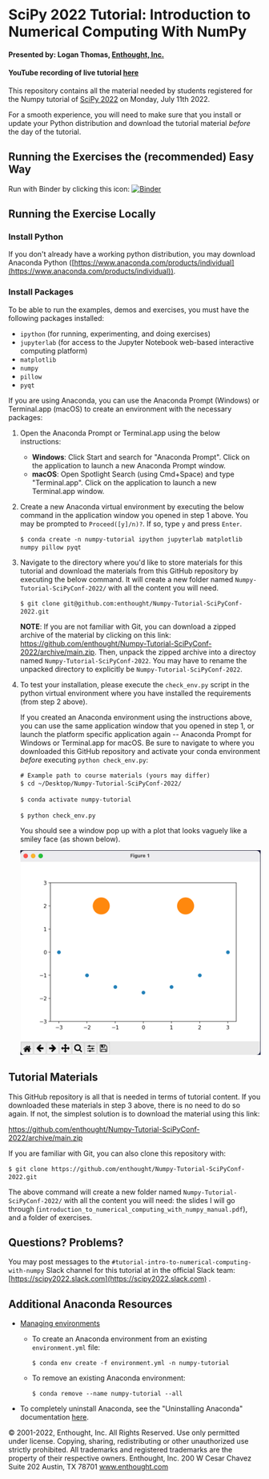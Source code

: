 # SciPy 2022 Tutorial: Introduction to Numerical Computing With NumPy

#### Presented by: Logan Thomas, [Enthought, Inc.](https://www.enthought.com)
#### YouTube recording of live tutorial [here](https://youtu.be/bveHFn0G4Zg)

This repository contains all the material needed by students registered for the Numpy tutorial of [SciPy 2022](https://www.scipy2022.scipy.org/) on Monday, July 11th 2022.

For a smooth experience, you will need to make sure that you install or update your Python distribution and download the tutorial material _before_ the day of the tutorial.

## Running the Exercises the (recommended) Easy Way

Run with Binder by clicking this icon: [![Binder](https://mybinder.org/badge_logo.svg)](https://mybinder.org/v2/gh/enthought/Numpy-Tutorial-SciPyConf-2022/main)


## Running the Exercise Locally

### Install Python

If you don't already have a working python distribution, you may download Anaconda Python ([https://www.anaconda.com/products/individual](https://www.anaconda.com/products/individual)).


### Install Packages

To be able to run the examples, demos and exercises, you must have the following packages installed:

- `ipython` (for running, experimenting, and doing exercises)
- `jupyterlab` (for access to the Jupyter Notebook web-based interactive computing platform)
- `matplotlib`
- `numpy`
- `pillow`
- `pyqt`

If you are using Anaconda, you can use the Anaconda Prompt (Windows) or Terminal.app (macOS) to create an environment with the necessary packages:

1. Open the Anaconda Prompt or Terminal.app using the below instructions:
    - **Windows**: Click Start and search for "Anaconda Prompt". Click on the application to launch a new Anaconda Prompt window.
    - **macOS**: Open Spotlight Search (using Cmd+Space) and type "Terminal.app". Click on the application to launch a new Terminal.app window.   

1. Create a new Anaconda virtual environment by executing the below command in the application window you opened in step 1 above. You may be prompted to `Proceed([y]/n)?`. If so, type `y` and press `Enter`.

    ```
    $ conda create -n numpy-tutorial ipython jupyterlab matplotlib numpy pillow pyqt 
    ```

1. Navigate to the directory where you'd like to store materials for this tutorial and download the materials from this GitHub repository by executing the below command. It will create a new folder named `Numpy-Tutorial-SciPyConf-2022/` with all the content you will need.

    ```
    $ git clone git@github.com:enthought/Numpy-Tutorial-SciPyConf-2022.git
    ```
    **NOTE**: If you are not familiar with Git, you can download a zipped archive of the material by clicking on this link: https://github.com/enthought/Numpy-Tutorial-SciPyConf-2022/archive/main.zip. Then, unpack the zipped archive into a directoy named `Numpy-Tutorial-SciPyConf-2022`. You may have to rename the unpacked directory to explicitly be `Numpy-Tutorial-SciPyConf-2022`.


1. To test your installation, please execute the `check_env.py` script in the python virtual environment where you have installed the requirements (from step 2 above).
 
    If you created an Anaconda environment using the instructions above, you can use the same application window that you opened in step 1, or launch the platform specific application again -- Anaconda Prompt for Windows or Terminal.app for macOS.
    Be sure to navigate to where you downloaded this GitHub repository and activate your conda environment *before* executing `python check_env.py`:

    ```
    # Example path to course materials (yours may differ)
    $ cd ~/Desktop/Numpy-Tutorial-SciPyConf-2022/
    
    $ conda activate numpy-tutorial
    
    $ python check_env.py
    ```

    You should see a window pop up with a plot that looks vaguely like a smiley face (as shown below).

    ![](assets/images/check_env_output.png)

## Tutorial Materials

This GitHub repository is all that is needed in terms of tutorial content. If you downloaded these materials in step 3 above, there is no need to do so again. If not, the simplest solution is to download the material using this link:

https://github.com/enthought/Numpy-Tutorial-SciPyConf-2022/archive/main.zip

If you are familiar with Git, you can also clone this repository with:

```
$ git clone https://github.com/enthought/Numpy-Tutorial-SciPyConf-2022.git
```

The above command will create a new folder named `Numpy-Tutorial-SciPyConf-2022/` with all the content you will need: the slides I will go through (`introduction_to_numerical_computing_with_numpy_manual.pdf`), and a folder of exercises.


## Questions? Problems?

You may post messages to the `#tutorial-intro-to-numerical-computing-with-numpy` Slack channel for this tutorial at in the official Slack team: [https://scipy2022.slack.com](https://scipy2022.slack.com) .


## Additional Anaconda Resources
- [Managing environments](https://docs.conda.io/projects/conda/en/latest/user-guide/tasks/manage-environments.html)

  - To create an Anaconda environment from an existing `environment.yml` file:

    ```
    $ conda env create -f environment.yml -n numpy-tutorial
    ```

  - To remove an existing Anaconda environment:

    ```
    $ conda remove --name numpy-tutorial --all
    ```

- To completely uninstall Anaconda, see the "Uninstalling Anaconda" documentation [here](https://docs.anaconda.com/anaconda/install/uninstall/). 


© 2001-2022, Enthought, Inc.
All Rights Reserved. Use only permitted under license. Copying, sharing, redistributing or other unauthorized use strictly prohibited.
All trademarks and registered trademarks are the property of their respective owners.
Enthought, Inc.
200 W Cesar Chavez Suite 202
Austin, TX 78701
www.enthought.com
